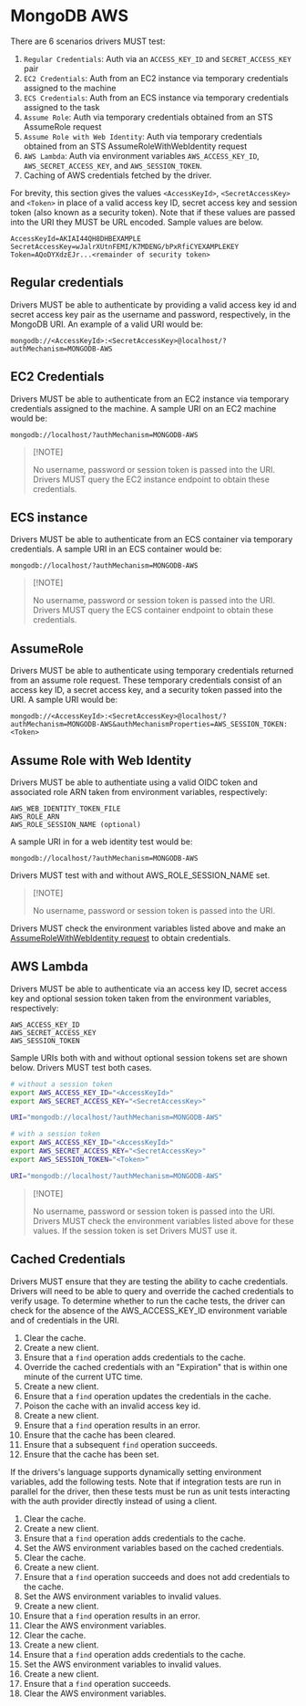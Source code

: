 # MongoDB AWS

There are 6 scenarios drivers MUST test:

1. `Regular Credentials`: Auth via an `ACCESS_KEY_ID` and `SECRET_ACCESS_KEY` pair
2. `EC2 Credentials`: Auth from an EC2 instance via temporary credentials assigned to the machine
3. `ECS Credentials`: Auth from an ECS instance via temporary credentials assigned to the task
4. `Assume Role`: Auth via temporary credentials obtained from an STS AssumeRole request
5. `Assume Role with Web Identity`: Auth via temporary credentials obtained from an STS AssumeRoleWithWebIdentity
   request
6. `AWS Lambda`: Auth via environment variables `AWS_ACCESS_KEY_ID`, `AWS_SECRET_ACCESS_KEY`, and `AWS_SESSION_TOKEN`.
7. Caching of AWS credentials fetched by the driver.

For brevity, this section gives the values `<AccessKeyId>`, `<SecretAccessKey>` and `<Token>` in place of a valid access
key ID, secret access key and session token (also known as a security token). Note that if these values are passed into
the URI they MUST be URL encoded. Sample values are below.

```
AccessKeyId=AKIAI44QH8DHBEXAMPLE
SecretAccessKey=wJalrXUtnFEMI/K7MDENG/bPxRfiCYEXAMPLEKEY
Token=AQoDYXdzEJr...<remainder of security token>
```

## Regular credentials

Drivers MUST be able to authenticate by providing a valid access key id and secret access key pair as the username and
password, respectively, in the MongoDB URI. An example of a valid URI would be:

```
mongodb://<AccessKeyId>:<SecretAccessKey>@localhost/?authMechanism=MONGODB-AWS
```

## EC2 Credentials

Drivers MUST be able to authenticate from an EC2 instance via temporary credentials assigned to the machine. A sample
URI on an EC2 machine would be:

```
mongodb://localhost/?authMechanism=MONGODB-AWS
```

> \[!NOTE\]
>
> No username, password or session token is passed into the URI. Drivers MUST query the EC2 instance endpoint to obtain
> these credentials.

## ECS instance

Drivers MUST be able to authenticate from an ECS container via temporary credentials. A sample URI in an ECS container
would be:

```
mongodb://localhost/?authMechanism=MONGODB-AWS
```

> \[!NOTE\]
>
> No username, password or session token is passed into the URI. Drivers MUST query the ECS container endpoint to obtain
> these credentials.

## AssumeRole

Drivers MUST be able to authenticate using temporary credentials returned from an assume role request. These temporary
credentials consist of an access key ID, a secret access key, and a security token passed into the URI. A sample URI
would be:

```
mongodb://<AccessKeyId>:<SecretAccessKey>@localhost/?authMechanism=MONGODB-AWS&authMechanismProperties=AWS_SESSION_TOKEN:<Token>
```

## Assume Role with Web Identity

Drivers MUST be able to authentiate using a valid OIDC token and associated role ARN taken from environment variables,
respectively:

```
AWS_WEB_IDENTITY_TOKEN_FILE
AWS_ROLE_ARN
AWS_ROLE_SESSION_NAME (optional)
```

A sample URI in for a web identity test would be:

```
mongodb://localhost/?authMechanism=MONGODB-AWS
```

Drivers MUST test with and without AWS_ROLE_SESSION_NAME set.

> \[!NOTE\]
>
> No username, password or session token is passed into the URI.

Drivers MUST check the environment variables listed above and make an
[AssumeRoleWithWebIdentity request](https://docs.aws.amazon.com/STS/latest/APIReference/API_AssumeRoleWithWebIdentity.html)
to obtain credentials.

## AWS Lambda

Drivers MUST be able to authenticate via an access key ID, secret access key and optional session token taken from the
environment variables, respectively:

```
AWS_ACCESS_KEY_ID
AWS_SECRET_ACCESS_KEY 
AWS_SESSION_TOKEN
```

Sample URIs both with and without optional session tokens set are shown below. Drivers MUST test both cases.

```bash
# without a session token
export AWS_ACCESS_KEY_ID="<AccessKeyId>"
export AWS_SECRET_ACCESS_KEY="<SecretAccessKey>"

URI="mongodb://localhost/?authMechanism=MONGODB-AWS"
```

```bash
# with a session token
export AWS_ACCESS_KEY_ID="<AccessKeyId>"
export AWS_SECRET_ACCESS_KEY="<SecretAccessKey>"
export AWS_SESSION_TOKEN="<Token>"

URI="mongodb://localhost/?authMechanism=MONGODB-AWS"
```

> \[!NOTE\]
>
> No username, password or session token is passed into the URI. Drivers MUST check the environment variables listed
> above for these values. If the session token is set Drivers MUST use it.

## Cached Credentials

Drivers MUST ensure that they are testing the ability to cache credentials. Drivers will need to be able to query and
override the cached credentials to verify usage. To determine whether to run the cache tests, the driver can check for
the absence of the AWS_ACCESS_KEY_ID environment variable and of credentials in the URI.

1. Clear the cache.
1. Create a new client.
1. Ensure that a `find` operation adds credentials to the cache.
1. Override the cached credentials with an "Expiration" that is within one minute of the current UTC time.
1. Create a new client.
1. Ensure that a `find` operation updates the credentials in the cache.
1. Poison the cache with an invalid access key id.
1. Create a new client.
1. Ensure that a `find` operation results in an error.
1. Ensure that the cache has been cleared.
1. Ensure that a subsequent `find` operation succeeds.
1. Ensure that the cache has been set.

If the drivers's language supports dynamically setting environment variables, add the following tests. Note that if
integration tests are run in parallel for the driver, then these tests must be run as unit tests interacting with the
auth provider directly instead of using a client.

1. Clear the cache.
1. Create a new client.
1. Ensure that a `find` operation adds credentials to the cache.
1. Set the AWS environment variables based on the cached credentials.
1. Clear the cache.
1. Create a new client.
1. Ensure that a `find` operation succeeds and does not add credentials to the cache.
1. Set the AWS environment variables to invalid values.
1. Create a new client.
1. Ensure that a `find` operation results in an error.
1. Clear the AWS environment variables.
1. Clear the cache.
1. Create a new client.
1. Ensure that a `find` operation adds credentials to the cache.
1. Set the AWS environment variables to invalid values.
1. Create a new client.
1. Ensure that a `find` operation succeeds.
1. Clear the AWS environment variables.
